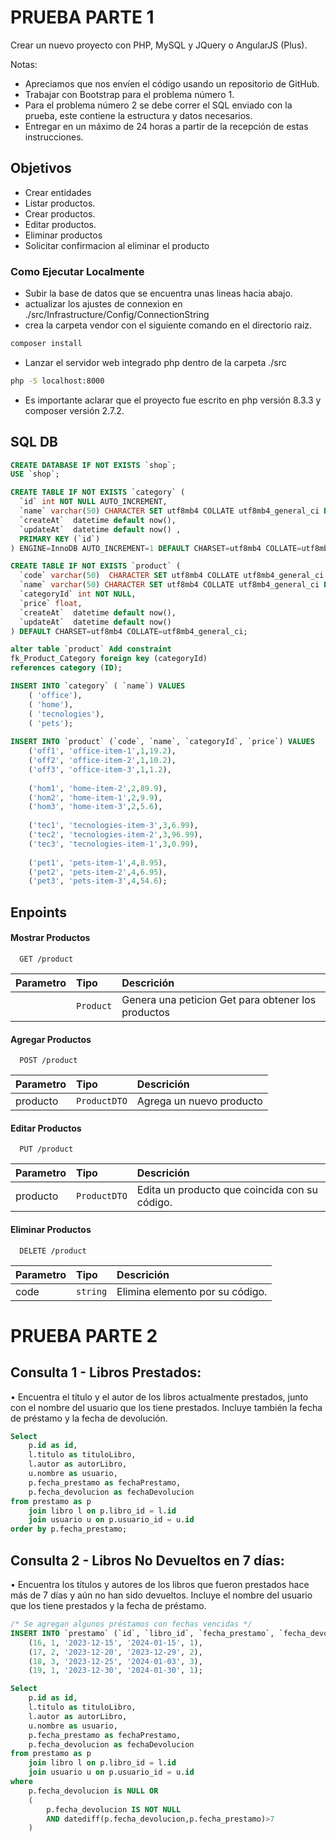 # PRUEBA PARTE 1
Crear un nuevo proyecto con PHP, MySQL y JQuery o AngularJS (Plus).

Notas:

- Apreciamos que nos envíen el código usando un repositorio de GitHub.
- Trabajar con Bootstrap para el problema número 1.
- Para el problema número 2 se debe correr el SQL enviado con la prueba, este contiene la estructura y datos necesarios.
- Entregar en un máximo de 24 horas a partir de la recepción de estas instrucciones.

## Objetivos
- Crear entidades
- Listar productos.
- Crear productos.
- Editar productos.
- Eliminar productos
- Solicitar confirmacion al eliminar el producto

### Como Ejecutar Localmente
- Subir la base de datos que se encuentra unas lineas hacia abajo.
- actualizar los ajustes de connexion en ./src/Infrastructure/Config/ConnectionString
- crea la carpeta vendor con el siguiente comando en el directorio raiz.
```bash
composer install
```
- Lanzar el servidor web integrado php dentro de la carpeta ./src
```bash
php -S localhost:8000
```
- Es importante aclarar que el proyecto fue escrito en php versión 8.3.3 y composer versión 2.7.2.


## SQL DB
```sql
CREATE DATABASE IF NOT EXISTS `shop`;
USE `shop`;

CREATE TABLE IF NOT EXISTS `category` (
  `id` int NOT NULL AUTO_INCREMENT,
  `name` varchar(50) CHARACTER SET utf8mb4 COLLATE utf8mb4_general_ci DEFAULT NULL,
  `createAt`  datetime default now(),
  `updateAt`  datetime default now() ,
  PRIMARY KEY (`id`)
) ENGINE=InnoDB AUTO_INCREMENT=1 DEFAULT CHARSET=utf8mb4 COLLATE=utf8mb4_general_ci;

CREATE TABLE IF NOT EXISTS `product` (  
  `code` varchar(50)  CHARACTER SET utf8mb4 COLLATE utf8mb4_general_ci  primary key,
  `name` varchar(50) CHARACTER SET utf8mb4 COLLATE utf8mb4_general_ci DEFAULT NULL,
  `categoryId` int NOT NULL,
  `price` float,
  `createAt`  datetime default now(),
  `updateAt`  datetime default now()
) DEFAULT CHARSET=utf8mb4 COLLATE=utf8mb4_general_ci;

alter table `product` Add constraint 
fk_Product_Category foreign key (categoryId) 
references category (ID);

INSERT INTO `category` ( `name`) VALUES
	( 'office'),
	( 'home'),
	( 'tecnologies'),
	( 'pets');
    
INSERT INTO `product` (`code`, `name`, `categoryId`, `price`) VALUES
	('off1', 'office-item-1',1,19.2),
    ('off2', 'office-item-2',1,10.2),
    ('off3', 'office-item-3',1,1.2),
    
	('hom1', 'home-item-2',2,89.9),
    ('hom2', 'home-item-1',2,9.9),
    ('hom3', 'home-item-3',2,5.6),
    
	('tec1', 'tecnologies-item-3',3,6.99),
    ('tec2', 'tecnologies-item-2',3,96.99),
    ('tec3', 'tecnologies-item-1',3,0.99),
    
	('pet1', 'pets-item-1',4,8.95),
    ('pet2', 'pets-item-2',4,6.95),
    ('pet3', 'pets-item-3',4,54.6);

```

## Enpoints
#### Mostrar Productos

```http
  GET /product
```

| Parametro | Tipo     | Descrición                |
| :-------- | :------- | :------------------------- |
| <empty> | `Product` | Genera una peticion Get para obtener los productos |

#### Agregar Productos

```http
  POST /product
```

| Parametro | Tipo     | Descrición                |
| :-------- | :------- | :------------------------- |
| producto | `ProductDTO` | Agrega un nuevo producto |

#### Editar Productos

```http
  PUT /product
```

| Parametro | Tipo     | Descrición                |
| :-------- | :------- | :------------------------- |
| producto | `ProductDTO` | Edita un producto que coincida con su código.|

#### Eliminar Productos

```http
  DELETE /product
```

| Parametro | Tipo     | Descrición                |
| :-------- | :------- | :------------------------- |
| code | `string` | Elimina elemento por su código.|

# PRUEBA PARTE 2

## Consulta 1 - Libros Prestados:
• Encuentra el título y el autor de los libros actualmente prestados, junto
con el nombre del usuario que los tiene prestados. Incluye también la
fecha de préstamo y la fecha de devolución.
``` sql
Select 
    p.id as id,
    l.titulo as tituloLibro,
    l.autor as autorLibro,
    u.nombre as usuario,
    p.fecha_prestamo as fechaPrestamo,
    p.fecha_devolucion as fechaDevolucion
from prestamo as p 
    join libro l on p.libro_id = l.id
    join usuario u on p.usuario_id = u.id
order by p.fecha_prestamo;
```
## Consulta 2 - Libros No Devueltos en 7 días:
• Encuentra los títulos y autores de los libros que fueron prestados hace
más de 7 días y aún no han sido devueltos. Incluye el nombre del
usuario que los tiene prestados y la fecha de préstamo.
```sql
/* Se agregan algunos préstamos con fechas vencidas */
INSERT INTO `prestamo` (`id`, `libro_id`, `fecha_prestamo`, `fecha_devolucion`, `usuario_id`) VALUES
	(16, 1, '2023-12-15', '2024-01-15', 1),
	(17, 2, '2023-12-20', '2023-12-29', 2),
	(18, 3, '2023-12-25', '2024-01-03', 3),
	(19, 1, '2023-12-30', '2024-01-30', 1);

Select 
    p.id as id,
    l.titulo as tituloLibro,
    l.autor as autorLibro,
    u.nombre as usuario,
    p.fecha_prestamo as fechaPrestamo,
    p.fecha_devolucion as fechaDevolucion
from prestamo as p 
    join libro l on p.libro_id = l.id
    join usuario u on p.usuario_id = u.id
where 
    p.fecha_devolucion is NULL OR
    (
        p.fecha_devolucion IS NOT NULL 
        AND datediff(p.fecha_devolucion,p.fecha_prestamo)>7
    )
```
